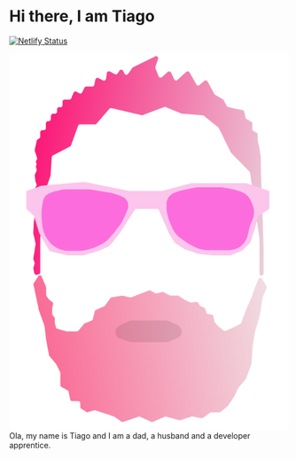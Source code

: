 # Hi there, I am Tiago

[![Netlify Status](https://api.netlify.com/api/v1/badges/5debc06c-1d8c-45db-b097-4dbf94ec3885/deploy-status)](https://app.netlify.com/sites/tiagosanchez/deploys)

![](content/images/logo.png)
Ola, my name is Tiago and I am a dad, a husband and a developer apprentice.





